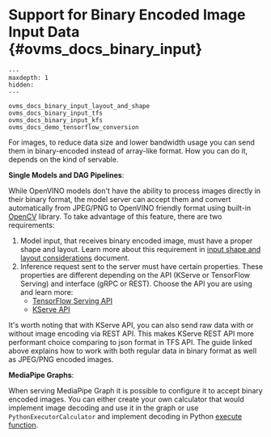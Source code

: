 # Support for Binary Encoded Image Input Data {#ovms_docs_binary_input}

```{toctree}
---
maxdepth: 1
hidden:
---

ovms_docs_binary_input_layout_and_shape
ovms_docs_binary_input_tfs
ovms_docs_binary_input_kfs
ovms_docs_demo_tensorflow_conversion
```

For images, to reduce data size and lower bandwidth usage you can send them in binary-encoded instead of array-like format. How you can do it, depends on the kind of servable.   

**Single Models and DAG Pipelines**:

While OpenVINO models don't have the ability to process images directly in their binary format, the model server can accept them and convert
automatically from JPEG/PNG to OpenVINO friendly format using built-in [OpenCV](https://opencv.org/) library. To take advantage of this feature, there are two requirements:
   1. Model input, that receives binary encoded image, must have a proper shape and layout. Learn more about this requirement in [input shape and layout considerations](./binary_input_layout_and_shape.md) document.
   2. Inference request sent to the server must have certain properties. These properties are different depending on the API (KServe or TensorFlow Serving) and interface (gRPC or REST). Choose the API you are using and learn more:
      - [TensorFlow Serving API](./binary_input_tfs.md)
      - [KServe API](./binary_input_kfs.md)

It's worth noting that with KServe API, you can also send raw data with or without image encoding via REST API. This makes KServe REST API more performant choice comparing to json format in TFS API. The guide linked above explains how to work with both regular data in binary format as well as JPEG/PNG encoded images. 

**MediaPipe Graphs**:

When serving MediaPipe Graph it is possible to configure it to accept binary encoded images. You can either create your own calculator that would implement image decoding and use it in the graph or use `PythonExecutorCalculator` and implement decoding in Python [execute function](./python_support/reference.md#ovmspythonmodel-class).